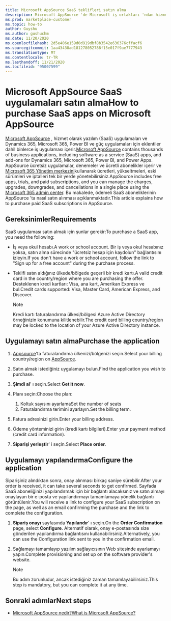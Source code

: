 ```yaml
---
title: Microsoft AppSource SaaS teklifleri satın alma
description: Microsoft AppSource 'de Microsoft iş ortakları 'ndan hizmet olarak yazılım (SaaS) uygulamaları satın almayı öğrenin.
ms.prod: marketplace-customer
ms.topic: how-to
author: Guyshu
ms.author: gushuchm
ms.date: 11/20/2020
ms.openlocfilehash: 2d5e406e159d0d919dbf8b3542e636376cffacf6
ms.sourcegitcommit: 1aa43438ad181278052788f15e017f9ae7777943
ms.translationtype: MT
ms.contentlocale: tr-TR
ms.lasthandoff: 11/21/2020
ms.locfileid: "95007599"
---
```

# <a name="how-to-purchase-saas-apps-on-microsoft-appsource"></a><span data-ttu-id="a8ef0-103">Microsoft AppSource SaaS uygulamaları satın alma</span><span class="sxs-lookup"><span data-stu-id="a8ef0-103">How to purchase SaaS apps on Microsoft AppSource</span></span>

<span data-ttu-id="a8ef0-104">[Microsoft AppSource](https://appsource.microsoft.com/) , hizmet olarak yazılım (SaaS) uygulamaları ve Dynamics 365, Microsoft 365, Power BI ve güç uygulamaları için eklentiler dahil binlerce iş uygulaması içerir.</span><span class="sxs-lookup"><span data-stu-id="a8ef0-104">[Microsoft AppSource](https://appsource.microsoft.com/) contains thousands of business applications, including software as a service (SaaS) apps, and add-ons for Dynamics 365, Microsoft 365, Power BI, and Power Apps.</span></span> <span data-ttu-id="a8ef0-105">AppSource ücretsiz uygulamalar, denemeler ve ücretli abonelikler içerir ve [Microsoft 365 Yönetim merkezini](/microsoft-365/admin/admin-overview/about-the-admin-center)kullanarak ücretleri, yükseltmeleri, eski sürümleri ve iptalleri tek bir yerde yönetebilirsiniz.</span><span class="sxs-lookup"><span data-stu-id="a8ef0-105">AppSource includes free apps, trials, and paid subscriptions, and you can manage the charges, upgrades, downgrades, and cancellations in a single place using the [Microsoft 365 admin center](/microsoft-365/admin/admin-overview/about-the-admin-center).</span></span> <span data-ttu-id="a8ef0-106">Bu makalede, ödemeli SaaS aboneliklerinin AppSource 'ta nasıl satın alınması açıklanmaktadır.</span><span class="sxs-lookup"><span data-stu-id="a8ef0-106">This article explains how to purchase paid SaaS subscriptions in AppSource.</span></span>

## <a name="requirements"></a><span data-ttu-id="a8ef0-107">Gereksinimler</span><span class="sxs-lookup"><span data-stu-id="a8ef0-107">Requirements</span></span>

<span data-ttu-id="a8ef0-108">SaaS uygulaması satın almak için şunlar gerekir:</span><span class="sxs-lookup"><span data-stu-id="a8ef0-108">To purchase a SaaS app, you need the following:</span></span>

- <span data-ttu-id="a8ef0-109">İş veya okul hesabı.</span><span class="sxs-lookup"><span data-stu-id="a8ef0-109">A work or school account.</span></span> <span data-ttu-id="a8ef0-110">Bir iş veya okul hesabınız yoksa, satın alma sürecinde "ücretsiz hesap için kaydolun" bağlantısını izleyin.</span><span class="sxs-lookup"><span data-stu-id="a8ef0-110">If you don't have a work or school account, follow the link to "Sign up for a free account" during the purchase process.</span></span>

- <span data-ttu-id="a8ef0-111">Teklifi satın aldığınız ülkede/bölgede geçerli bir kredi kartı.</span><span class="sxs-lookup"><span data-stu-id="a8ef0-111">A valid credit card in the country/region where you are purchasing the offer.</span></span> <span data-ttu-id="a8ef0-112">Desteklenen kredi kartları: Visa, ana kart, Amerikan Express ve bul.</span><span class="sxs-lookup"><span data-stu-id="a8ef0-112">Credit cards supported: Visa, Master Card, American Express, and Discover.</span></span>

    > [!Note]
    > <span data-ttu-id="a8ef0-113">Kredi kartı faturalandırma ülkesi/bölgesi Azure Active Directory örneğinizin konumuna kilitlenebilir.</span><span class="sxs-lookup"><span data-stu-id="a8ef0-113">The credit card billing country/region may be locked to the location of your Azure Active Directory instance.</span></span>

## <a name="purchase-the-application"></a><span data-ttu-id="a8ef0-114">Uygulamayı satın alma</span><span class="sxs-lookup"><span data-stu-id="a8ef0-114">Purchase the application</span></span>

1. <span data-ttu-id="a8ef0-115">[Appsource](https://appsource.microsoft.com/)'ta faturalandırma ülkenizi/bölgenizi seçin.</span><span class="sxs-lookup"><span data-stu-id="a8ef0-115">Select your billing country/region on [AppSource](https://appsource.microsoft.com/).</span></span>
1. <span data-ttu-id="a8ef0-116">Satın almak istediğiniz uygulamayı bulun.</span><span class="sxs-lookup"><span data-stu-id="a8ef0-116">Find the application you wish to purchase.</span></span>
1. <span data-ttu-id="a8ef0-117">**Şimdi al**' ı seçin.</span><span class="sxs-lookup"><span data-stu-id="a8ef0-117">Select **Get it now**.</span></span>
1. <span data-ttu-id="a8ef0-118">Planı seçin:</span><span class="sxs-lookup"><span data-stu-id="a8ef0-118">Choose the plan:</span></span>

    1. <span data-ttu-id="a8ef0-119">Koltuk sayısını ayarlama</span><span class="sxs-lookup"><span data-stu-id="a8ef0-119">Set the number of seats</span></span>
    1. <span data-ttu-id="a8ef0-120">Faturalandırma terimini ayarlayın.</span><span class="sxs-lookup"><span data-stu-id="a8ef0-120">Set the billing term.</span></span>
    
1. <span data-ttu-id="a8ef0-121">Fatura adresinizi girin.</span><span class="sxs-lookup"><span data-stu-id="a8ef0-121">Enter your billing address.</span></span>
1. <span data-ttu-id="a8ef0-122">Ödeme yönteminizi girin (kredi kartı bilgileri).</span><span class="sxs-lookup"><span data-stu-id="a8ef0-122">Enter your payment method (credit card information).</span></span>    
1. <span data-ttu-id="a8ef0-123">**Siparişi yerleştir**' i seçin.</span><span class="sxs-lookup"><span data-stu-id="a8ef0-123">Select **Place order**.</span></span>

## <a name="configure-the-application"></a><span data-ttu-id="a8ef0-124">Uygulamayı yapılandırma</span><span class="sxs-lookup"><span data-stu-id="a8ef0-124">Configure the application</span></span>

<span data-ttu-id="a8ef0-125">Siparişiniz alındıktan sonra, onay alınması birkaç saniye sürebilir.</span><span class="sxs-lookup"><span data-stu-id="a8ef0-125">After your order is received, it can take several seconds to get confirmed.</span></span> <span data-ttu-id="a8ef0-126">Sayfada SaaS aboneliğinizi yapılandırmak için bir bağlantı alacaksınız ve satın almayı onaylayan bir e-posta ve yapılandırmayı tamamlamaya yönelik bağlantı görüntülenir.</span><span class="sxs-lookup"><span data-stu-id="a8ef0-126">You will receive a link to configure your SaaS subscription on the page, as well as an email confirming the purchase and the link to complete the configuration.</span></span>

1. <span data-ttu-id="a8ef0-127">**Sipariş onayı** sayfasında **Yapılandır**' ı seçin.</span><span class="sxs-lookup"><span data-stu-id="a8ef0-127">On the **Order Confirmation** page, select **Configure**.</span></span> <span data-ttu-id="a8ef0-128">Alternatif olarak, onay e-postasında size gönderilen yapılandırma bağlantısını kullanabilirsiniz.</span><span class="sxs-lookup"><span data-stu-id="a8ef0-128">Alternatively, you can use the Configuration link sent to you in the confirmation email.</span></span>
1. <span data-ttu-id="a8ef0-129">Sağlamayı tamamlayıp yazılım sağlayıcısının Web sitesinde ayarlamayı yapın.</span><span class="sxs-lookup"><span data-stu-id="a8ef0-129">Complete provisioning and set up on the software provider's website.</span></span>

    > [!Note]
    > <span data-ttu-id="a8ef0-130">Bu adım zorunludur, ancak istediğiniz zaman tamamlayabilirsiniz.</span><span class="sxs-lookup"><span data-stu-id="a8ef0-130">This step is mandatory, but you can complete it at any time.</span></span>

## <a name="next-steps"></a><span data-ttu-id="a8ef0-131">Sonraki adımlar</span><span class="sxs-lookup"><span data-stu-id="a8ef0-131">Next steps</span></span>

- [<span data-ttu-id="a8ef0-132">Microsoft AppSource nedir?</span><span class="sxs-lookup"><span data-stu-id="a8ef0-132">What is Microsoft AppSource?</span></span>](appsource-overview.md)
